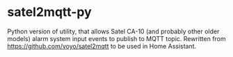 # satel2mqtt-py
Python version of utility, that allows Satel CA-10 (and probably other older models) alarm system input events to publish to MQTT topic.
Rewritten from https://github.com/voyo/satel2mqtt to be used in Home Assistant. 
